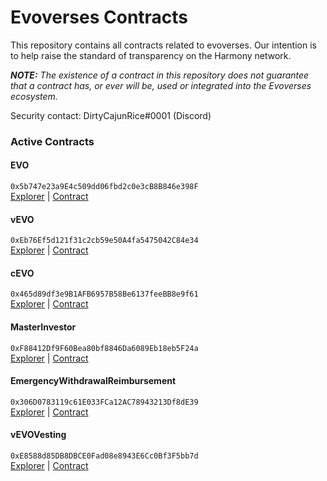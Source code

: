 # Evoverses Contracts

This repository contains all contracts related to evoverses. Our intention is to help raise the standard of 
transparency on the Harmony network.

***NOTE:** The existence of a contract in this repository does not guarantee that a contract has, or ever will be,
used or integrated into the Evoverses ecosystem.*

Security contact: DirtyCajunRice#0001 (Discord)

### Active Contracts

#### EVO
`0x5b747e23a9E4c509dd06fbd2c0e3cB8B846e398F`  
[Explorer][EVO-explorer] | [Contract](contracts/ERC20/EvoToken.sol)

#### vEVO
`0xEb76Ef5d121f31c2cb59e50A4fa5475042C84e34`  
[Explorer][vEVO-explorer] | [Contract](contracts/ERC20/vEvoToken.sol)

#### cEVO
`0x465d89df3e9B1AFB6957B58Be6137feeBB8e9f61`  
[Explorer][cEVO-explorer] | [Contract](contracts/ERC20/cEVOUpgradeable.sol)

#### MasterInvestor
`0xF88412Df9F60Bea80bf8846Da6089Eb18eb5F24a`  
[Explorer][master-investor-explorer] | [Contract](contracts/npc/MasterInvestor.sol)

#### EmergencyWithdrawalReimbursement
`0x306D0783119c61E033FCa12AC78943213Df8dE39`  
[Explorer][ewru-explorer] | [Contract](contracts/npc/EmergencyWithdrawalReimbursementUpgradeable.sol)

#### vEVOVesting
`0xE8588d85DB8DBCE0Fad08e8943E6Cc0Bf3F5bb7d`  
[Explorer][vEVOVesting-explorer] | [Contract](contracts/npc/vEVOVestingUpgradeable.sol)


[EVO-explorer]: https://explorer.harmony.one/address/0x5b747e23a9e4c509dd06fbd2c0e3cb8b846e398f
[vEVO-explorer]: https://explorer.harmony.one/address/0xEb76Ef5d121f31c2cb59e50A4fa5475042C84e34
[cEVO-explorer]: https://explorer.harmony.one/address/0x465d89df3e9B1AFB6957B58Be6137feeBB8e9f61
[master-investor-explorer]: https://explorer.harmony.one/address/0xF88412Df9F60Bea80bf8846Da6089Eb18eb5F24a
[ewru-explorer]: https://explorer.harmony.one/address/0x306D0783119c61E033FCa12AC78943213Df8dE39
[vEVOVesting-explorer]: https://explorer.harmony.one/address/0xE8588d85DB8DBCE0Fad08e8943E6Cc0Bf3F5bb7d